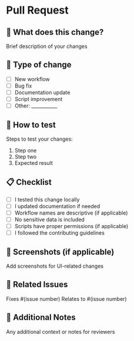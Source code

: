 # Pull Request

## 📝 What does this change?
Brief description of your changes

## 🎯 Type of change
- [ ] New workflow
- [ ] Bug fix  
- [ ] Documentation update
- [ ] Script improvement
- [ ] Other: ___________

## 🧪 How to test
Steps to test your changes:
1. Step one
2. Step two
3. Expected result

## 📋 Checklist
- [ ] I tested this change locally
- [ ] I updated documentation if needed
- [ ] Workflow names are descriptive (if applicable)
- [ ] No sensitive data is included
- [ ] Scripts have proper permissions (if applicable)
- [ ] I followed the contributing guidelines

## 📸 Screenshots (if applicable)
Add screenshots for UI-related changes

## 🔗 Related Issues
Fixes #(issue number)
Relates to #(issue number)

## 💭 Additional Notes
Any additional context or notes for reviewers